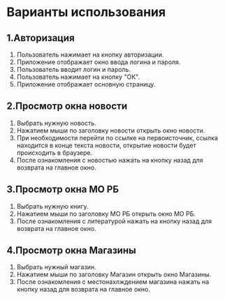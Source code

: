 # **Варианты использования**
## **1.Авторизация**
  1. Пользователь нажимает на кнопку авторизации.
  2. Приложение отображает окно ввода логина и пароля.
  3. Пользователь вводит логин и пароль.
  4. Пользователь нажимает на кнопку "ОК".
  5. Приложение отображает основную страницу.


## **2.Просмотр окна новости**
 1. Выбрать нужную новость.
 2. Нажатием мыши по заголовку новости открыть окно новости.
 3. При необходимости перейти по ссылке на первоисточник, ссылка находится в конце текста новости, открытие новости будет происходить в браузере.
4. После ознакомления с новостью нажать на кнопку назад для возврата на главное окно.


## **3.Просмотр окна МО РБ**
 1. Выбрать нужную книгу.
 2. Нажатием мыши по заголовку МО РБ открыть окно МО РБ.
 3. После ознакомления с литературой нажать на кнопку назад для возврата на главное окно.

## **4.Просмотр окна Магазины**
 1. Выбрать нужный магазин.
 2. Нажатием мыши по заголовку Магазин открыть окно Магазины.
 3. После ознакомления с местонахлждением магазина нажать на кнопку назад для возврата на главное окно. 
